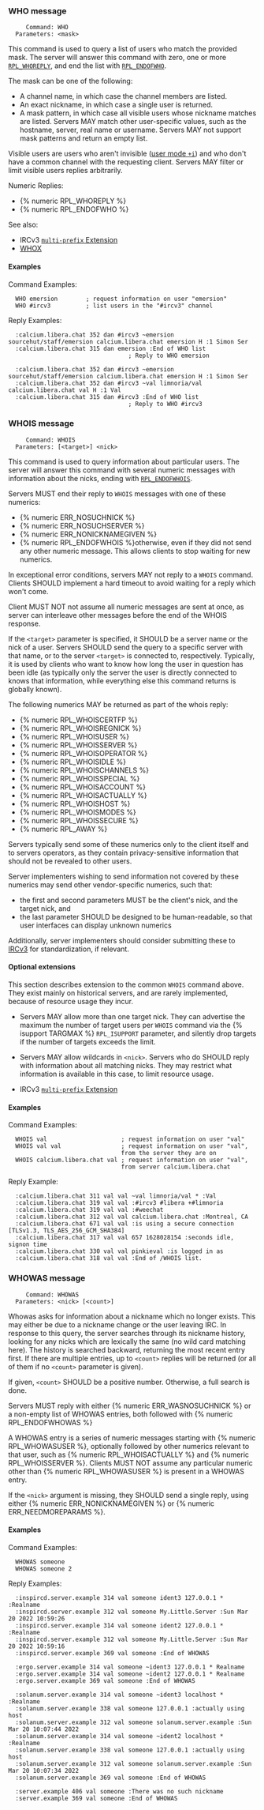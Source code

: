 ### WHO message

         Command: WHO
      Parameters: <mask>

This command is used to query a list of users who match the provided mask.
The server will answer this command with zero, one or more [`RPL_WHOREPLY`](#rplwhoreply-352), and end the list with [`RPL_ENDOFWHO`](#rplendofwho-315).

The mask can be one of the following:

* A channel name, in which case the channel members are listed.
* An exact nickname, in which case a single user is returned.
* A mask pattern, in which case all visible users whose nickname matches are listed. Servers MAY match other user-specific values, such as the hostname, server, real name or username. Servers MAY not support mask patterns and return an empty list.

Visible users are users who aren't invisible ([user mode `+i`](#invisible-user-mode)) and who don't have a common channel with the requesting client.
Servers MAY filter or limit visible users replies arbitrarily.

Numeric Replies:

* {% numeric RPL_WHOREPLY %}
* {% numeric RPL_ENDOFWHO %}

See also:

* IRCv3 [`multi-prefix` Extension](https://ircv3.net/specs/extensions/multi-prefix)
* [WHOX](https://ircv3.net/specs/extensions/whox)

#### Examples

Command Examples:

      WHO emersion        ; request information on user "emersion"
      WHO #ircv3          ; list users in the "#ircv3" channel

Reply Examples:

      :calcium.libera.chat 352 dan #ircv3 ~emersion sourcehut/staff/emersion calcium.libera.chat emersion H :1 Simon Ser
      :calcium.libera.chat 315 dan emersion :End of WHO list
                                      ; Reply to WHO emersion

      :calcium.libera.chat 352 dan #ircv3 ~emersion sourcehut/staff/emersion calcium.libera.chat emersion H :1 Simon Ser
      :calcium.libera.chat 352 dan #ircv3 ~val limnoria/val calcium.libera.chat val H :1 Val
      :calcium.libera.chat 315 dan #ircv3 :End of WHO list
                                      ; Reply to WHO #ircv3

### WHOIS message

         Command: WHOIS
      Parameters: [<target>] <nick>

This command is used to query information about particular users.
The server will answer this command with several numeric messages with information about the nicks, ending with [`RPL_ENDOFWHOIS`](#rplendofwhois-318).

Servers MUST end their reply to `WHOIS` messages with one of these numerics:

* {% numeric ERR_NOSUCHNICK %}
* {% numeric ERR_NOSUCHSERVER %}
* {% numeric ERR_NONICKNAMEGIVEN %}
* {% numeric RPL_ENDOFWHOIS %}otherwise, even if they did not send any other numeric message. This allows clients to stop waiting for new numerics.

In exceptional error conditions, servers MAY not reply to a `WHOIS` command. Clients SHOULD implement a hard timeout to avoid waiting for a reply which won't come.

Client MUST NOT not assume all numeric messages are sent at once, as server can interleave other messages before the end of the WHOIS response.

If the `<target>` parameter is specified, it SHOULD be a server name or the nick of a user. Servers SHOULD send the query to a specific server with that name, or to the server `<target>` is connected to, respectively.
Typically, it is used by clients who want to know how long the user in question has been idle (as typically only the server the user is directly connected to knows that information, while everything else this command returns is globally known).

The following numerics MAY be returned as part of the whois reply:

* {% numeric RPL_WHOISCERTFP %}
* {% numeric RPL_WHOISREGNICK %}
* {% numeric RPL_WHOISUSER %}
* {% numeric RPL_WHOISSERVER %}
* {% numeric RPL_WHOISOPERATOR %}
* {% numeric RPL_WHOISIDLE %}
* {% numeric RPL_WHOISCHANNELS %}
* {% numeric RPL_WHOISSPECIAL %}
* {% numeric RPL_WHOISACCOUNT %}
* {% numeric RPL_WHOISACTUALLY %}
* {% numeric RPL_WHOISHOST %}
* {% numeric RPL_WHOISMODES %}
* {% numeric RPL_WHOISSECURE %}
* {% numeric RPL_AWAY %}

Servers typically send some of these numerics only to the client itself and to servers operators, as they contain privacy-sensitive information that should not be revealed to other users.

Server implementers wishing to send information not covered by these numerics may send other vendor-specific numerics, such that:

* the first and second parameters MUST be the client's nick, and the target nick, and
* the last parameter SHOULD be designed to be human-readable, so that user interfaces can display unknown numerics

Additionally, server implementers should consider submitting these to [IRCv3](https://ircv3.net/) for standardization, if relevant.

#### Optional extensions

This section describes extension to the common `WHOIS` command above.
They exist mainly on historical servers, and are rarely implemented, because of resource usage they incur.

* Servers MAY allow more than one target nick.
  They can advertise the maximum the number of target users per `WHOIS` command via the {% isupport TARGMAX %} `RPL_ISUPPORT` parameter, and silently drop targets if the number of targets exceeds the limit.

* Servers MAY allow wildcards in `<nick>`. Servers who do SHOULD reply with information about all matching nicks. They may restrict what information is available in this case, to limit resource usage.

* IRCv3 [`multi-prefix` Extension](https://ircv3.net/specs/extensions/multi-prefix)

#### Examples

Command Examples:

      WHOIS val                     ; request information on user "val"
      WHOIS val val                 ; request information on user "val",
                                    from the server they are on
      WHOIS calcium.libera.chat val ; request information on user "val",
                                    from server calcium.libera.chat

Reply Example:

      :calcium.libera.chat 311 val val ~val limnoria/val * :Val
      :calcium.libera.chat 319 val val :#ircv3 #libera +#limnoria
      :calcium.libera.chat 319 val val :#weechat
      :calcium.libera.chat 312 val val calcium.libera.chat :Montreal, CA
      :calcium.libera.chat 671 val val :is using a secure connection [TLSv1.3, TLS_AES_256_GCM_SHA384]
      :calcium.libera.chat 317 val val 657 1628028154 :seconds idle, signon time
      :calcium.libera.chat 330 val val pinkieval :is logged in as
      :calcium.libera.chat 318 val val :End of /WHOIS list.

### WHOWAS message

         Command: WHOWAS
      Parameters: <nick> [<count>]

Whowas asks for information about a nickname which no longer exists.
This may either be due to a nickname change or the user leaving IRC.
In response to this query, the server searches through its nickname history, looking for any nicks which are lexically the same (no wild card matching here).
The history is searched backward, returning the most recent entry first.
If there are multiple entries, up to `<count>` replies will be returned (or all of them if no `<count>` parameter is given).

If given, `<count>` SHOULD be a positive number. Otherwise, a full search is done.

Servers MUST reply with either {% numeric ERR_WASNOSUCHNICK %} or a non-empty list of WHOWAS entries,
both followed with {% numeric RPL_ENDOFWHOWAS %}

A WHOWAS entry is a series of numeric messages starting with {% numeric RPL_WHOWASUSER %}, optionally followed by other numerics relevant to that user, such as {% numeric RPL_WHOISACTUALLY %} and {% numeric RPL_WHOISSERVER %}.
Clients MUST NOT assume any particular numeric other than {% numeric RPL_WHOWASUSER %} is present in a WHOWAS entry.

If the `<nick>` argument is missing, they SHOULD send a single reply, using either {% numeric ERR_NONICKNAMEGIVEN %} or {% numeric ERR_NEEDMOREPARAMS %}.

#### Examples

Command Examples:

      WHOWAS someone
      WHOWAS someone 2

Reply Examples:

      :inspircd.server.example 314 val someone ident3 127.0.0.1 * :Realname
      :inspircd.server.example 312 val someone My.Little.Server :Sun Mar 20 2022 10:59:26
      :inspircd.server.example 314 val someone ident2 127.0.0.1 * :Realname
      :inspircd.server.example 312 val someone My.Little.Server :Sun Mar 20 2022 10:59:16
      :inspircd.server.example 369 val someone :End of WHOWAS

      :ergo.server.example 314 val someone ~ident3 127.0.0.1 * Realname
      :ergo.server.example 314 val someone ~ident2 127.0.0.1 * Realname
      :ergo.server.example 369 val someone :End of WHOWAS

      :solanum.server.example 314 val someone ~ident3 localhost * :Realname
      :solanum.server.example 338 val someone 127.0.0.1 :actually using host
      :solanum.server.example 312 val someone solanum.server.example :Sun Mar 20 10:07:44 2022
      :solanum.server.example 314 val someone ~ident2 localhost * :Realname
      :solanum.server.example 338 val someone 127.0.0.1 :actually using host
      :solanum.server.example 312 val someone solanum.server.example :Sun Mar 20 10:07:34 2022
      :solanum.server.example 369 val someone :End of WHOWAS

      :server.example 406 val someone :There was no such nickname
      :server.example 369 val someone :End of WHOWAS


